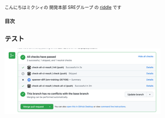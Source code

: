 
こんにちはミクシィの 開発本部 SREグループ の [riddle](https://twitter.com/riddle_tec) です

### 目次

## テスト

![picture 3](images/af3fb978971714b019524f3539f344eab21df8670783523d681b6790068ed128.png)

